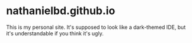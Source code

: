 # nathanielbd.github.io
This is my personal site.
It's supposed to look like a dark-themed IDE, but it's understandable if you think it's ugly.
